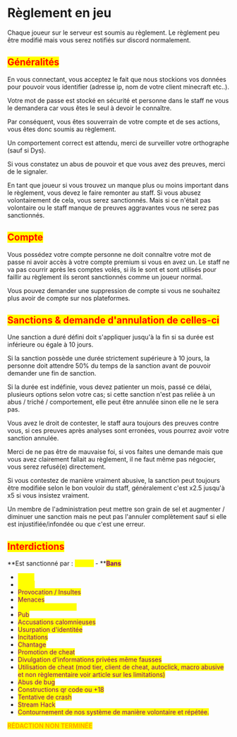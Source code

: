 # Règlement en jeu

Chaque joueur sur le serveur est soumis au règlement. Le règlement peu être modifié mais vous serez notifiés sur discord normalement.

## <mark style="color:red;">**Généralités**</mark>&#x20;

En vous connectant, vous acceptez le fait que nous stockions vos données pour pouvoir vous identifier (adresse ip, nom de votre client minecraft etc..).

Votre mot de passe est stocké en sécurité et personne dans le staff ne vous le demandera car vous êtes le seul à devoir le connaître.

Par conséquent, vous êtes souverrain de votre compte et de ses actions, vous êtes donc soumis au règlement.



Un comportement correct est attendu, merci de surveiller votre orthographe (sauf si Dys).

Si vous constatez un abus de pouvoir et que vous avez des preuves, merci de le signaler.

En tant que joueur si vous trouvez un manque plus ou moins important dans le règlement, vous devez le faire remonter au staff. Si vous abusez volontairement de cela, vous serez sanctionnés. Mais si ce n'était pas volontaire ou le staff manque de preuves aggravantes vous ne serez pas sanctionnés.&#x20;



## <mark style="color:red;">Compte</mark>

Vous possédez votre compte personne ne doit connaître votre mot de passe ni avoir accès à votre compte premium si vous en avez un. Le staff ne va pas courrir après les comptes volés, si ils le sont et sont utilisés pour faillir au règlement ils seront sanctionnés comme un joueur normal.&#x20;

Vous pouvez demander une suppression de compte si vous ne souhaitez plus avoir de compte sur nos plateformes.



## <mark style="color:red;">**Sanctions & demande d'annulation de celles-ci**</mark>

Une sanction a duré défini doit s'appliquer jusqu'à la fin si sa durée est inférieure ou égale à 10 jours.

Si la sanction possède une durée strictement supérieure à 10 jours, la personne doit attendre 50% du temps de la sanction avant de pouvoir demander une fin de sanction.&#x20;

Si la durée est indéfinie, vous devez patienter un mois, passé ce délai, plusieurs options selon votre cas; si cette sanction n'est pas reliée à un abus / triché / comportement, elle peut être annulée sinon elle ne le sera pas.



Vous avez le droit de contester, le staff aura toujours des preuves contre vous, si ces preuves après analyses sont erronées, vous pourrez avoir votre sanction annulée.&#x20;

Merci de ne pas être de mauvaise foi, si vos faites une demande mais que vous avez clairement fallait au règlement, il ne faut même pas négocier, vous serez refusé(e) directement.



Si vous contestez de manière vraiment abusive, la sanction peut toujours être modifiée selon le bon vouloir du staff, généralement c'est x2.5 jusqu'à x5 si vous insistez vraiment.&#x20;

Un membre de l'administration peut mettre son grain de sel et augmenter / diminuer une sanction mais ne peut pas l'annuler complètement sauf si elle est injustifiée/infondée ou que c'est une erreur.

## <mark style="color:red;">Interdictions</mark>

**Est sanctionné par : **<mark style="color:yellow;">**Mutes**</mark>** - **<mark style="color:purple;">**Bans**</mark>

* <mark style="color:yellow;">Flood</mark>&#x20;
* <mark style="color:yellow;">Spam</mark>
* <mark style="color:purple;">Provocation / Insultes</mark>
* <mark style="color:purple;">Menaces</mark>
* <mark style="color:yellow;">Abus de majuscules</mark>
* <mark style="color:purple;">Pub</mark>
* <mark style="color:purple;">Accusations calomnieuses</mark>
* <mark style="color:purple;">Usurpation d'identitée</mark>
* <mark style="color:purple;">Incitations</mark>
* <mark style="color:purple;">Chantage</mark>
* <mark style="color:purple;">Promotion de cheat</mark>
* <mark style="color:purple;">Divulgation d'informations privées même fausses</mark>
* <mark style="color:purple;">Utilisation de cheat (mod tier, client de cheat, autoclick, macro abusive et non règlementaire voir article sur les limitations)</mark>
* <mark style="color:purple;">Abus de bug</mark>
* <mark style="color:purple;">Constructions qr code ou +18</mark>
* <mark style="color:purple;">Tentative de crash</mark>
* <mark style="color:purple;">Stream Hack</mark>
* <mark style="color:purple;">Contournement de nos système de manière volontaire et répétée.</mark>



<mark style="color:orange;">**RÉDACTION NON TERMINÉE**</mark>

